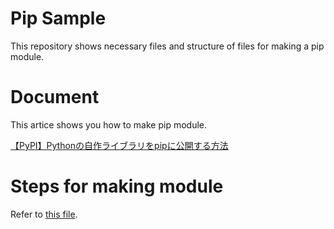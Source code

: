 # Pip Sample

This repository shows necessary files and structure of files for making a pip module.


# Document

This artice shows you how to make pip module.

[【PyPI】Pythonの自作ライブラリをpipに公開する方法](https://qiita.com/c60evaporator/items/e1ecccab07a607487dcf)


# Steps for making module

Refer to [this file](https://github.com/siruku6/pip_sample/blob/master/docs/MAKE_MODULE_STEPS.md).
